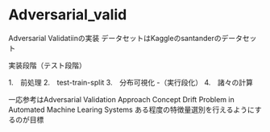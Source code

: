 # Adversarial_valid

Adversarial Validatiinの実装
データセットはKaggleのsantanderのデータセット

実装段階（テスト段階）

1.　前処理
2.　test-train-split
3.　分布可視化 -（実行段化）
4.　諸々の計算

一応参考はAdversarial Validation Approach Concept Drift Problem in Automated Machine Learing Systems
ある程度の特徴量選別を行えるようにするのが目標
